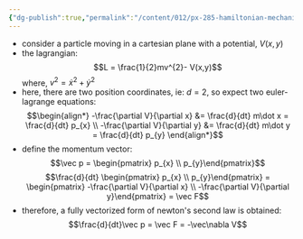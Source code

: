 ```yaml
---
{"dg-publish":true,"permalink":"/content/012/px-285-hamiltonian-mechanics-and-fluid-dynamics/c-calculus-of-variations/px-285-c6b-a-particle-in-a-cartesian-plane/","noteIcon":"1","created":"2024-11-25T10:50:32.000+00:00","updated":"2024-11-26T13:00:23.226+00:00"}
---
```


- consider a particle moving in a cartesian plane with a potential, $V(x,y)$
- the lagrangian: 
$$L = \frac{1}{2}mv^{2}- V(x,y)$$
	where, $v^{2}= \dot x^{2}+ \dot y^{2}$
- here, there are two position coordinates, ie: $d=2$, so expect two euler-lagrange equations: 
$$\begin{align*}
	-\frac{\partial V}{\partial x} &= \frac{d}{dt} m\dot x = \frac{d}{dt} p_{x} \\
	-\frac{\partial V}{\partial y} &= \frac{d}{dt} m\dot y = \frac{d}{dt} p_{y}
\end{align*}$$
- define the momentum vector:
$$\vec p = \begin{pmatrix} p_{x} \\ p_{y}\end{pmatrix}$$
$$\frac{d}{dt} \begin{pmatrix} p_{x} \\ p_{y}\end{pmatrix} = \begin{pmatrix} -\frac{\partial V}{\partial x} \\ -\frac{\partial V}{\partial y}\end{pmatrix} = \vec F$$
- therefore, a fully vectorized form of newton's second law is obtained: 
$$\frac{d}{dt}\vec p = \vec F = -\vec\nabla V$$

